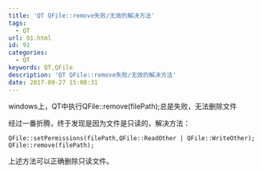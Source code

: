 ```yaml
---
title: 'QT QFile::remove失败/无效的解决方法'
tags:
  - QT
url: 91.html
id: 91
categories:
  - QT
keywords: QT,QFile
description: 'QT QFile::remove失败/无效的解决方法'
date: 2017-09-27 15:08:31
---
```


windows上，QT中执行QFile::remove(filePath);总是失败，无法删除文件

经过一番折腾，终于发现是因为文件是只读的，解决方法：
```
QFile::setPermissions(filePath,QFile::ReadOther | QFile::WriteOther);
QFile::remove(filePath);
```
上述方法可以正确删除只读文件。